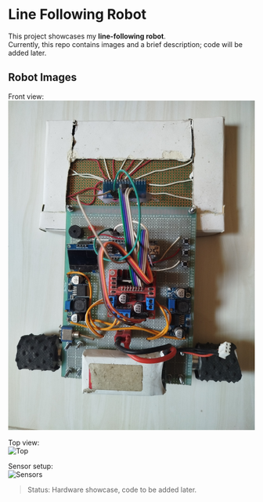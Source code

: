 # Line Following Robot

This project showcases my **line-following robot**.  
Currently, this repo contains images and a brief description; code will be added later.

## Robot Images

Front view:  
![Front](images/robot_top.jpg)

Top view:  
![Top](images/robot_bottom.jpg)

Sensor setup:  
![Sensors](images/robot_sensors.jpg)

> Status: Hardware showcase, code to be added later.

